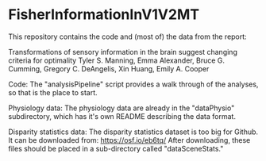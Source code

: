 # FisherInformationInV1V2MT

This repository contains the code and (most of) the data from the report:

Transformations of sensory information in the brain suggest changing criteria for optimality
Tyler S. Manning, Emma Alexander, Bruce G. Cumming, Gregory C. DeAngelis, Xin Huang, Emily A. Cooper

Code: The "analysisPipeline" script provides a walk through of the analyses, so that is the place to start.

Physiology data: The physiology data are already in the "dataPhysio" subdirectory, which has it's own README describing the data format.

Disparity statistics data: The disparity statistics dataset is too big for Github. It can be downloaded from: https://osf.io/eb6tq/
After downloading, these files should be placed in a sub-directory called "dataSceneStats."

